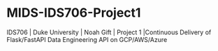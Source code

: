 # MIDS-IDS706-Project1
IDS706 | Duke University | Noah Gift | Project 1 |Continuous Delivery of Flask/FastAPI Data Engineering API on GCP/AWS/Azure 
